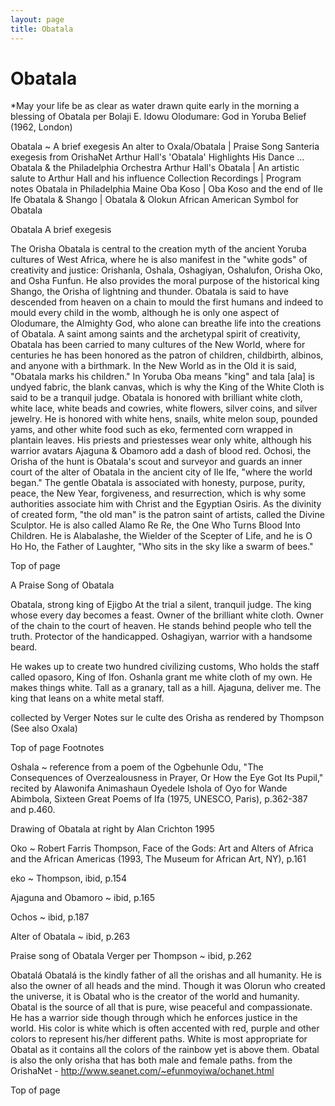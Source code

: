 ```yaml
---
layout: page
title: Obatala
---
```

<h1>Obatala</h1>

*May your life be as clear as water drawn
quite early in the morning
a blessing of Obatala per Bolaji E. Idowu
Olodumare: God in Yoruba Belief
(1962, London) 

Obatala ~ A brief exegesis
An alter to Oxala/Obatala | Praise Song
Santeria exegesis from OrishaNet
Arthur Hall's 'Obatala' Highlights His Dance ...
Obatala & the Philadelphia Orchestra
Arthur Hall's Obatala | An artistic salute to Arthur Hall and his influence
Collection Recordings | Program notes
Obatala in Philadelphia Maine 
Oba Koso | Oba Koso and the end of Ile Ife
Obatala & Shango | Obatala & Olokun
African American Symbol for Obatala 


 
Obatala 
A brief exegesis

The Orisha Obatala is central to the creation myth of the ancient Yoruba cultures of West Africa, where he is also manifest in the "white gods" of creativity and justice: Orishanla, Oshala, Oshagiyan, Oshalufon, Orisha Oko, and Osha Funfun. He also provides the moral purpose of the historical king Shango, the Orisha of lightning and thunder. Obatala is said to have descended from heaven on a chain to mould the first humans and indeed to mould every child in the womb, although he is only one aspect of Olodumare, the Almighty God, who alone can breathe life into the creations of Obatala.
A saint among saints and the archetypal spirit of creativity, Obatala has been carried to many cultures of the New World, where for centuries he has been honored as the patron of children, childbirth, albinos, and anyone with a birthmark. In the New World as in the Old it is said, "Obatala marks his children."
In Yoruba Oba means "king" and tala [ala] is undyed fabric, the blank canvas, which is why the King of the White Cloth is said to be a tranquil judge. Obatala is honored with brilliant white cloth, white lace, white beads and cowries, white flowers, silver coins, and silver jewelry. He is honored with white hens, snails, white melon soup, pounded yams, and other white food such as eko, fermented corn wrapped in plantain leaves. His priests and priestesses wear only white, although his warrior avatars Ajaguna & Obamoro add a dash of blood red. Ochosi, the Orisha of the hunt is Obatala's scout and surveyor and guards an inner court of the alter of Obatala in the ancient city of Ile Ife,
"where the world began."
The gentle Obatala is associated with honesty, purpose, purity, peace, the New Year, forgiveness, and resurrection, which is why some authorities associate him with Christ and the Egyptian Osiris. As the divinity of created form, "the old man" is the patron saint of artists, called the Divine Sculptor. He is also called Alamo Re Re, the One Who Turns Blood Into Children. He is Alabalashe, the Wielder of the Scepter of Life, and he is O Ho Ho, the Father of Laughter, "Who sits in the sky like a swarm of bees."

Top of page


A Praise Song of Obatala

Obatala, strong king of Ejigbo
At the trial a silent, tranquil judge.
The king whose every day becomes a feast.
Owner of the brilliant white cloth.
Owner of the chain to the court of heaven.
He stands behind people who tell the truth.
Protector of the handicapped.
Oshagiyan, warrior with a handsome beard.

He wakes up to create two hundred civilizing customs,
Who holds the staff called opasoro, King of Ifon.
Oshanla grant me white cloth of my own.
He makes things white.
Tall as a granary, tall as a hill.
Ajaguna, deliver me.
The king that leans on a white metal staff.

collected by Verger
Notes sur le culte des Orisha
as rendered by Thompson (See also Oxala)



Top of page
 Footnotes

Oshala ~ reference from a poem of the Ogbehunle Odu, "The Consequences of Overzealousness in Prayer, Or How the Eye Got Its Pupil," recited by Alawonifa Animashaun Oyedele Ishola of Oyo for Wande Abimbola, Sixteen Great Poems of Ifa (1975, UNESCO, Paris), p.362-387 and p.460.

Drawing of Obatala at right by Alan Crichton 1995

Oko ~ Robert Farris Thompson, Face of the Gods: Art and Alters of Africa and the African Americas (1993, The Museum for African Art, NY), p.161

eko ~ Thompson, ibid, p.154

Ajaguna and Obamoro ~ ibid, p.165

Ochos ~ ibid, p.187

Alter of Obatala ~ ibid, p.263

Praise song of Obatala Verger per Thompson ~ ibid, p.262

 

Obatalá
Obatalá is the kindly father of all the orishas and all humanity. He is also the owner of all heads and the mind. Though it was Olorun who created the universe, it is Obatal who is the creator of the world and humanity. Obatal is the source of all that is pure, wise peaceful and compassionate. He has a warrior side though through which he enforces justice in the world. His color is white which is often accented with red, purple and other colors to represent his/her different paths. White is most appropriate for Obatal as it contains all the colors of the rainbow yet is above them. Obatal is also the only orisha that has both male and female paths.
from the OrishaNet - http://www.seanet.com/~efunmoyiwa/ochanet.html






 
Top of page
